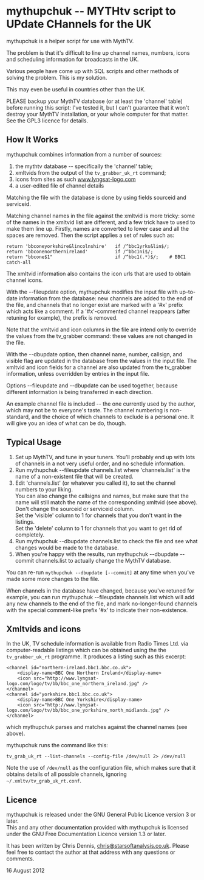 mythupchuk -- MYTHtv script to UPdate CHannels for the UK
=========================================================

mythupchuk is a helper script for use with MythTV.

The problem is that it's difficult to line up channel names, numbers, icons
and scheduling information for broadcasts in the UK.

Various people have come up with SQL scripts and other methods of solving the problem.
This is my solution.

This may even be useful in countries other than the UK.

PLEASE backup your MythTV database (or at least the 'channel' table) before running this script: I've tested it, 
but I can't guarantee that it won't destroy your MythTV installation, or your whole computer for that matter.  
See the GPL3 licence for details.

How It Works
------------

mythupchuk combines information from a number of sources:

1. the mythtv database -- specifically the 'channel' table;
2. xmltvids from the output of the `tv_grabber_uk_rt` command;
3. icons from sites as such www.lyngsat-logo.com 
4. a user-edited file of channel details

Matching the file with the database is done by using fields sourceid and serviceid.

Matching channel names in the file against the xmltvid is more tricky: some of the names in the xmltvid list
are different, and a few trick have to used to make them line up.  Firstly, names are converted to lower case
and all the spaces are removed.  Then the script applies a set of rules such as:

    return 'bbconeyorkshire&lincolnshire'   if /^bbc1yrks&lin$/;
    return 'bbconenorthernireland'          if /^bbc1ni$/;
    return "bbcone$1"                       if /^bbc1(.*)$/;    # BBC1 catch-all

The xmltvid information also contains the icon urls that are used to obtain channel icons.

With the --fileupdate option, mythupchuk modifies the input file with up-to-date information from 
the database: new channels are added to the end of the file, and channels that no longer exist
are marked with a '#x' prefix which acts like a comment.  If a '#x'-commented channel reappears
(after retuning for example), the prefix is removed.

Note that the xmltvid and icon columns in the file are intend only to override the values from the tv\_grabber command: 
these values are not changed in the file.

With the --dbupdate option, then channel name, number, callsign, and visible flag are updated in the 
database from the values in the input file.  The xmltvid and icon fields for a channel are also 
updated from the tv\_grabber information, unless overridden by entries in the input file.

Options --fileupdate and --dbupdate can be used together, because different information is 
being transferred in each direction.

An example channel file is included -- the one currently used by the author, which may not
be to everyone's taste.  The channel numbering is non-standard, and the choice of which
channels to exclude is a personal one.  It will give you an idea of what can be do, though.

Typical Usage
-------------

1. Set up MythTV, and tune in your tuners.  You'll probably end up with lots of channels in a not very useful order, and no schedule information.
2. Run 
        mythupchuk --fileupdate channels.list
where 'channels.list' is the name of a non-existent file that will be created.
3. Edit 'channels.list' (or whatever you called it), to set the channel numbers to your liking.  
You can also change the callsigns and names, but make sure that the name will still match the 
name of the corresponding xmltvid (see above).  Don't change the sourceid or serviceid column.  
Set the 'visible' column to 1 for channels that you don't want in the listings.  
Set the 'delete' column to 1 for channels that you want to get rid of completely.
4. Run
        mythupchuk --dbupdate channels.list
to check the file and see what changes would be made to the database.
5. When you're happy with the results, run
        mythupchuk --dbupdate --commit channels.list
to actually change the MythTV database.

You can re-run `mythupchuk --dbupdate [--commit]` at any time when you've made some more changes to the file.

When channels in the database have changed, because you've retuned for example, you can run
        mythupchuk --fileupdate channels.list
which will add any new channels to the end of the file, and mark no-longer-found channels with the special
comment-like prefix '#x' to indicate their non-existence.

Xmltvids and icons
------------------

In the UK, TV schedule information is available from Radio Times Ltd. via computer-readable listings 
which can be obtained using the the `tv_grabber_uk_rt` programme.  It produces a listing such as this
excerpt:

    <channel id="northern-ireland.bbc1.bbc.co.uk">
        <display-name>BBC One Northern Ireland</display-name>
        <icon src="http://www.lyngsat-logo.com/logo/tv/bb/bbc_one_northern_ireland.jpg" />
    </channel>
    <channel id="yorkshire.bbc1.bbc.co.uk">
        <display-name>BBC One Yorkshire</display-name>
        <icon src="http://www.lyngsat-logo.com/logo/tv/bb/bbc_one_yorkshire_north_midlands.jpg" />
    </channel>

which mythupchuk parses and matches against the channel names (see above).

mythupchuk runs the command like this:

    tv_grab_uk_rt --list-channels --config-file /dev/null 2> /dev/null

Note the use of `/dev/null` as the configuration file, which makes sure that it obtains details
of all possible channels, ignoring `~/.xmltv/tv_grab_uk_rt.conf`.

Licence
-------

mythupchuk is released under the GNU General Public Licence version 3 or later.  
This and any other documentation provided with mythupchuk
is licensed under the GNU Free Documentation Licence version 1.3 or later.

It has been written by Chris Dennis, chris@starsoftanalysis.co.uk.  Please feel free
to contact the author at that address with any questions or comments.

16 August 2012
